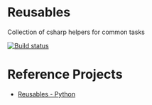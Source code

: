# Reusables
Collection of csharp helpers for common tasks

[![Build status](https://ci.appveyor.com/api/projects/status/q8fs91t37xkutick/branch/master?svg=true)](https://ci.appveyor.com/project/julianosaless/reusables/branch/master)

# Reference Projects
* [Reusables - Python](https://github.com/cdgriffith/Reusables)
